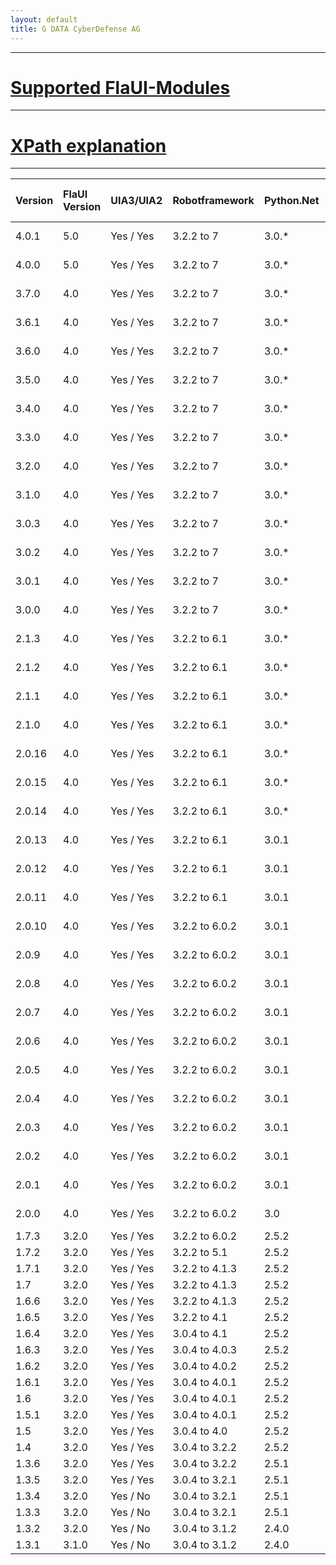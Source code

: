 ```yaml
---
layout: default
title: G DATA CyberDefense AG
---
```


---------

#   [Supported FlaUI-Modules](./modules.html)

---------

#   [XPath explanation](./xpath.html)

---------

| Version      | FlaUI Version      | UIA3/UIA2           | Robotframework      | Python.Net          | Min/Max Python Version  | Documentation                                               |
|:-------------|:------------------ | :------------------ | :------------------ | :------------------ |:------------------      | :------------------                                         |
| 4.0.1        | 5.0                | Yes / Yes           | 3.2.2 to 7          | 3.0.*               | 3.8 / 3.13              | [HTML](./keywords/4.0.1.html)/[XML](./keywords/4.0.1.xml)   |
| 4.0.0        | 5.0                | Yes / Yes           | 3.2.2 to 7          | 3.0.*               | 3.8 / 3.13              | [HTML](./keywords/4.0.0.html)/[XML](./keywords/4.0.0.xml)   |
| 3.7.0        | 4.0                | Yes / Yes           | 3.2.2 to 7          | 3.0.*               | 3.8 / 3.13              | [HTML](./keywords/3.7.0.html)/[XML](./keywords/3.7.0.xml)   |
| 3.6.1        | 4.0                | Yes / Yes           | 3.2.2 to 7          | 3.0.*               | 3.8 / 3.13              | [HTML](./keywords/3.6.1.html)/[XML](./keywords/3.6.1.xml)   |
| 3.6.0        | 4.0                | Yes / Yes           | 3.2.2 to 7          | 3.0.*               | 3.8 / 3.12              | [HTML](./keywords/3.6.0.html)/[XML](./keywords/3.6.0.xml)   |
| 3.5.0        | 4.0                | Yes / Yes           | 3.2.2 to 7          | 3.0.*               | 3.8 / 3.12              | [HTML](./keywords/3.5.0.html)/[XML](./keywords/3.5.0.xml)   |
| 3.4.0        | 4.0                | Yes / Yes           | 3.2.2 to 7          | 3.0.*               | 3.8 / 3.12              | [HTML](./keywords/3.4.0.html)/[XML](./keywords/3.4.0.xml)   |
| 3.3.0        | 4.0                | Yes / Yes           | 3.2.2 to 7          | 3.0.*               | 3.8 / 3.12              | [HTML](./keywords/3.3.0.html)/[XML](./keywords/3.3.0.xml)   |
| 3.2.0        | 4.0                | Yes / Yes           | 3.2.2 to 7          | 3.0.*               | 3.8 / 3.12              | [HTML](./keywords/3.2.0.html)/[XML](./keywords/3.2.0.xml)   |
| 3.1.0        | 4.0                | Yes / Yes           | 3.2.2 to 7          | 3.0.*               | 3.8 / 3.12              | [HTML](./keywords/3.1.0.html)/[XML](./keywords/3.1.0.xml)   |
| 3.0.3        | 4.0                | Yes / Yes           | 3.2.2 to 7          | 3.0.*               | 3.8 / 3.12              | [HTML](./keywords/3.0.3.html)/[XML](./keywords/3.0.3.xml)   |
| 3.0.2        | 4.0                | Yes / Yes           | 3.2.2 to 7          | 3.0.*               | 3.8 / 3.12              | [HTML](./keywords/3.0.2.html)/[XML](./keywords/3.0.2.xml)   |
| 3.0.1        | 4.0                | Yes / Yes           | 3.2.2 to 7          | 3.0.*               | 3.8 / 3.12              | [HTML](./keywords/3.0.1.html)/[XML](./keywords/3.0.1.xml)   |
| 3.0.0        | 4.0                | Yes / Yes           | 3.2.2 to 7          | 3.0.*               | 3.8 / 3.12              | [HTML](./keywords/3.0.0.html)/[XML](./keywords/3.0.0.xml)   |
| 2.1.3        | 4.0                | Yes / Yes           | 3.2.2 to 6.1        | 3.0.*               | 3.8 / 3.12              | [HTML](./keywords/2.1.3.html)/[XML](./keywords/2.1.3.xml)   |
| 2.1.2        | 4.0                | Yes / Yes           | 3.2.2 to 6.1        | 3.0.*               | 3.8 / 3.12              | [HTML](./keywords/2.1.2.html)/[XML](./keywords/2.1.2.xml)   |
| 2.1.1        | 4.0                | Yes / Yes           | 3.2.2 to 6.1        | 3.0.*               | 3.7 / 3.12              | [HTML](./keywords/2.1.1.html)/[XML](./keywords/2.1.1.xml)   |
| 2.1.0        | 4.0                | Yes / Yes           | 3.2.2 to 6.1        | 3.0.*               | 3.7 / 3.12              | [HTML](./keywords/2.1.0.html)/[XML](./keywords/2.1.0.xml)   |
| 2.0.16       | 4.0                | Yes / Yes           | 3.2.2 to 6.1        | 3.0.*               | 3.7 / 3.12              | [HTML](./keywords/2.0.16.html)/[XML](./keywords/2.0.16.xml) |
| 2.0.15       | 4.0                | Yes / Yes           | 3.2.2 to 6.1        | 3.0.*               | 3.7 / 3.12              | [HTML](./keywords/2.0.15.html)/[XML](./keywords/2.0.15.xml) |
| 2.0.14       | 4.0                | Yes / Yes           | 3.2.2 to 6.1        | 3.0.*               | 3.7 / 3.12              | [HTML](./keywords/2.0.14.html)/[XML](./keywords/2.0.14.xml) |
| 2.0.13       | 4.0                | Yes / Yes           | 3.2.2 to 6.1        | 3.0.1               | 3.7 / 3.11              | [HTML](./keywords/2.0.13.html)/[XML](./keywords/2.0.13.xml) |
| 2.0.12       | 4.0                | Yes / Yes           | 3.2.2 to 6.1        | 3.0.1               | 3.7 / 3.11              | [HTML](./keywords/2.0.12.html)/[XML](./keywords/2.0.12.xml) |
| 2.0.11       | 4.0                | Yes / Yes           | 3.2.2 to 6.1        | 3.0.1               | 3.7 / 3.10              | [HTML](./keywords/2.0.11.html)/[XML](./keywords/2.0.11.xml) |
| 2.0.10       | 4.0                | Yes / Yes           | 3.2.2 to 6.0.2      | 3.0.1               | 3.7 / 3.10              | [HTML](./keywords/2.0.10.html)/[XML](./keywords/2.0.10.xml) |
| 2.0.9        | 4.0                | Yes / Yes           | 3.2.2 to 6.0.2      | 3.0.1               | 3.7 / 3.10              | [HTML](./keywords/2.0.9.html)/[XML](./keywords/2.0.9.xml)   |
| 2.0.8        | 4.0                | Yes / Yes           | 3.2.2 to 6.0.2      | 3.0.1               | 3.8 / 3.10              | [HTML](./keywords/2.0.8.html)/[XML](./keywords/2.0.8.xml)   |
| 2.0.7        | 4.0                | Yes / Yes           | 3.2.2 to 6.0.2      | 3.0.1               | 3.8 / 3.10              | [HTML](./keywords/2.0.7.html)/[XML](./keywords/2.0.7.xml)   |
| 2.0.6        | 4.0                | Yes / Yes           | 3.2.2 to 6.0.2      | 3.0.1               | 3.8 / 3.10              | [HTML](./keywords/2.0.6.html)/[XML](./keywords/2.0.6.xml)   |
| 2.0.5        | 4.0                | Yes / Yes           | 3.2.2 to 6.0.2      | 3.0.1               | 3.8 / 3.10              | [HTML](./keywords/2.0.5.html)/[XML](./keywords/2.0.5.xml)   |
| 2.0.4        | 4.0                | Yes / Yes           | 3.2.2 to 6.0.2      | 3.0.1               | 3.8 / 3.10              | [HTML](./keywords/2.0.4.html)/[XML](./keywords/2.0.4.xml)   |
| 2.0.3        | 4.0                | Yes / Yes           | 3.2.2 to 6.0.2      | 3.0.1               | 3.8 / 3.10              | [HTML](./keywords/2.0.3.html)/[XML](./keywords/2.0.3.xml)   |
| 2.0.2        | 4.0                | Yes / Yes           | 3.2.2 to 6.0.2      | 3.0.1               | 3.8 / 3.10              | [HTML](./keywords/2.0.2.html)/[XML](./keywords/2.0.2.xml)   |
| 2.0.1        | 4.0                | Yes / Yes           | 3.2.2 to 6.0.2      | 3.0.1               | 3.8 / 3.10              | [HTML](./keywords/2.0.1.html)/[XML](./keywords/2.0.1.xml)   |
| 2.0.0        | 4.0                | Yes / Yes           | 3.2.2 to 6.0.2      | 3.0                 | 3.8 / 3.10              | [HTML](./keywords/2.0.0.html)/[XML](./keywords/2.0.0.xml)   |
| 1.7.3        | 3.2.0              | Yes / Yes           | 3.2.2 to 6.0.2      | 2.5.2               | 3.6 / 3.9               | [HTML](./keywords/1.7.3.html)/[XML](./keywords/1.7.3.xml)   |
| 1.7.2        | 3.2.0              | Yes / Yes           | 3.2.2 to 5.1        | 2.5.2               | 3.6 / 3.9               | [HTML](./keywords/1.7.2.html)/[XML](./keywords/1.7.2.xml)   |
| 1.7.1        | 3.2.0              | Yes / Yes           | 3.2.2 to 4.1.3      | 2.5.2               | 3.6 / 3.9               | [HTML](./keywords/1.7.1.html)/[XML](./keywords/1.7.1.xml)   |
| 1.7          | 3.2.0              | Yes / Yes           | 3.2.2 to 4.1.3      | 2.5.2               | 3.6 / 3.9               | [HTML](./keywords/1.7.html)/[XML](./keywords/1.7.xml)       |
| 1.6.6        | 3.2.0              | Yes / Yes           | 3.2.2 to 4.1.3      | 2.5.2               | 3.6 / 3.9               | [HTML](./keywords/1.6.6.html)/[XML](./keywords/1.6.6.xml)   |
| 1.6.5        | 3.2.0              | Yes / Yes           | 3.2.2 to 4.1        | 2.5.2               | 3.6 / 3.9               | [HTML](./keywords/1.6.5.html)/[XML](./keywords/1.6.5.xml)   |
| 1.6.4        | 3.2.0              | Yes / Yes           | 3.0.4 to 4.1        | 2.5.2               | 3.6 / 3.9               | [HTML](./keywords/1.6.4.html)/[XML](./keywords/1.6.4.xml)   |
| 1.6.3        | 3.2.0              | Yes / Yes           | 3.0.4 to 4.0.3      | 2.5.2               | 3.6 / 3.9               | [HTML](./keywords/1.6.3.html)/[XML](./keywords/1.6.3.xml)   |
| 1.6.2        | 3.2.0              | Yes / Yes           | 3.0.4 to 4.0.2      | 2.5.2               | 3.6 / 3.9               | [HTML](./keywords/1.6.2.html)/[XML](./keywords/1.6.2.xml)   |
| 1.6.1        | 3.2.0              | Yes / Yes           | 3.0.4 to 4.0.1      | 2.5.2               | 3.6 / 3.9               | [HTML](./keywords/1.6.1.html)/[XML](./keywords/1.6.1.xml)   |
| 1.6          | 3.2.0              | Yes / Yes           | 3.0.4 to 4.0.1      | 2.5.2               | 3.6 / 3.9               | [HTML](./keywords/1.6.html)/[XML](./keywords/1.6.xml)       |
| 1.5.1        | 3.2.0              | Yes / Yes           | 3.0.4 to 4.0.1      | 2.5.2               | 3.6 / 3.9               | [HTML](./keywords/1.5.1.html)/[XML](./keywords/1.5.1.xml)   |
| 1.5          | 3.2.0              | Yes / Yes           | 3.0.4 to 4.0        | 2.5.2               | 3.6 / 3.9               | [HTML](./keywords/1.5.html)/[XML](./keywords/1.5.xml)       |
| 1.4          | 3.2.0              | Yes / Yes           | 3.0.4 to 3.2.2      | 2.5.2               | 3.6 / 3.9               | [HTML](./keywords/1.4.html)/[XML](./keywords/1.4.xml)       |
| 1.3.6        | 3.2.0              | Yes / Yes           | 3.0.4 to 3.2.2      | 2.5.1               | 3.6 / 3.9               | [HTML](./keywords/1.3.6.html)/[XML](./keywords/1.3.6.xml)   |
| 1.3.5        | 3.2.0              | Yes / Yes           | 3.0.4 to 3.2.1      | 2.5.1               | 3.6 / 3.9               | [HTML](./keywords/1.3.5.html)/[XML](./keywords/1.3.5.xml)   |
| 1.3.4        | 3.2.0              | Yes / No            | 3.0.4 to 3.2.1      | 2.5.1               | 3.6 / 3.9               | [HTML](./keywords/1.3.4.html)/[XML](./keywords/1.3.4.xml)   |
| 1.3.3        | 3.2.0              | Yes / No            | 3.0.4 to 3.2.1      | 2.5.1               | 3.6 / 3.9               | [HTML](./keywords/1.3.3.html)/[XML](./keywords/1.3.3.xml)   |
| 1.3.2        | 3.2.0              | Yes / No            | 3.0.4 to 3.1.2      | 2.4.0               | 3.6 / 3.9               | [HTML](./keywords/1.3.2.html)/[XML](./keywords/1.3.2.xml)   |
| 1.3.1        | 3.1.0              | Yes / No            | 3.0.4 to 3.1.2      | 2.4.0               | 3.6 / 3.9               | [HTML](./keywords/1.3.1.html)/[XML](./keywords/1.3.1.xml)   |
